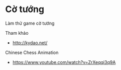 # Cờ tướng 

Làm thử game cờ tướng

Tham khảo 

* http://kydao.net/

Chinese Chess Animation

* https://www.youtube.com/watch?v=ZrXeqqi3q9A